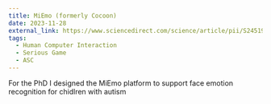 ```yaml
---
title: MiEmo (formerly Cocoon)
date: 2023-11-28
external_link: https://www.sciencedirect.com/science/article/pii/S2451958824001829
tags:
  - Human Computer Interaction
  - Serious Game
  - ASC
---
```


For the PhD I designed the MiEmo platform to support face emotion recognition for chidlren with autism

<!--more-->
